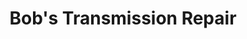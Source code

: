 ---
title: "Bob's Transmission Repair"
url: /palm-bay/bobs-transmission-repair/
shop: Autowerkstatt
---